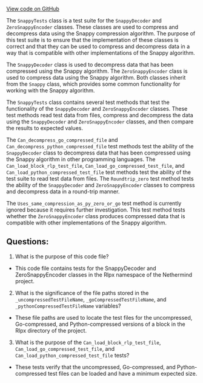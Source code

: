 [View code on GitHub](https://github.com/nethermindeth/nethermind/Nethermind.Network.Test/Rlpx/SnappyTests.cs)

The `SnappyTests` class is a test suite for the `SnappyDecoder` and `ZeroSnappyEncoder` classes. These classes are used to compress and decompress data using the Snappy compression algorithm. The purpose of this test suite is to ensure that the implementation of these classes is correct and that they can be used to compress and decompress data in a way that is compatible with other implementations of the Snappy algorithm.

The `SnappyDecoder` class is used to decompress data that has been compressed using the Snappy algorithm. The `ZeroSnappyEncoder` class is used to compress data using the Snappy algorithm. Both classes inherit from the `Snappy` class, which provides some common functionality for working with the Snappy algorithm.

The `SnappyTests` class contains several test methods that test the functionality of the `SnappyDecoder` and `ZeroSnappyEncoder` classes. These test methods read test data from files, compress and decompress the data using the `SnappyDecoder` and `ZeroSnappyEncoder` classes, and then compare the results to expected values.

The `Can_decompress_go_compressed_file` and `Can_decompress_python_compressed_file` test methods test the ability of the `SnappyDecoder` class to decompress data that has been compressed using the Snappy algorithm in other programming languages. The `Can_load_block_rlp_test_file`, `Can_load_go_compressed_test_file`, and `Can_load_python_compressed_test_file` test methods test the ability of the test suite to read test data from files. The `Roundtrip_zero` test method tests the ability of the `SnappyDecoder` and `ZeroSnappyEncoder` classes to compress and decompress data in a round-trip manner.

The `Uses_same_compression_as_py_zero_or_go` test method is currently ignored because it requires further investigation. This test method tests whether the `ZeroSnappyEncoder` class produces compressed data that is compatible with other implementations of the Snappy algorithm.
## Questions: 
 1. What is the purpose of this code file?
- This code file contains tests for the SnappyDecoder and ZeroSnappyEncoder classes in the Rlpx namespace of the Nethermind project.

2. What is the significance of the file paths stored in the `_uncompressedTestFileName`, `_goCompressedTestFileName`, and `_pythonCompressedTestFileName` variables?
- These file paths are used to locate the test files for the uncompressed, Go-compressed, and Python-compressed versions of a block in the Rlpx directory of the project.

3. What is the purpose of the `Can_load_block_rlp_test_file`, `Can_load_go_compressed_test_file`, and `Can_load_python_compressed_test_file` tests?
- These tests verify that the uncompressed, Go-compressed, and Python-compressed test files can be loaded and have a minimum expected size.